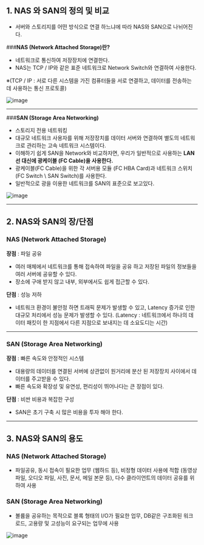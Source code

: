 ## 1. NAS 와 SAN의 정의 및 비교
- 서버와 스토리지를 어떤 방식으로 연결 하느냐에 따라 NAS와 SAN으로 나뉘어진다.

###**NAS (Network Attached Storage)란?**
- 네트워크로 통신하여 저장장치에 연결한다.
- NAS는 TCP / IP와 같은 표준 네트워크로 Network Switch와 연결하여 사용한다.

※(TCP / IP : 서로 다른 시스템을 가진 컴퓨터들을 서로 연결하고, 데이터를 전송하는 데 사용하는 통신 프로토콜) 

![image](https://github.com/user-attachments/assets/dcaa2437-07d0-4718-9504-f335fcf98e39)

---
###**SAN (Storage Area Networking)**
- 스토리지 전용 네트워킹
- 대규모 네트워크 사용자를 위해 저장장치를 데이터 서버와 연결하여 별도의 네트워크로 관리하는 고속 네트워크 시스템이다.
- 이해하기 쉽게 SAN을 Network와 비교하자면, 우리가 일반적으로 사용하는 **LAN선 대신에 광케이블 (FC Cable)을 사용한다.**
- 광케이블(FC Cable)을 위한 각 서버용 모듈 (FC HBA Card)과 네트워크 스위치 (FC Switch \ SAN Switch)를 사용한다.
- 일반적으로 광을 이용한 네트워크를 SAN의 표준으로 보고있다.

![image](https://github.com/user-attachments/assets/e90352ba-674e-471c-9801-6a58bd60ac64)

---
## 2. NAS와 SAN의 장/단점
### NAS (Network Attached Storage)
**장점** : 파일 공유
- 여러 매체에서 네트워크를 통해 접속하여 파일을 공유 하고 저장된 파일의 정보들을 여러 서버에 공유할 수 있다.
- 장소에 구애 받지 않고 내부, 외부에서도 쉽게 접근할 수 있다.

**단점** : 성능 저하 
- 네트워크 환경이 불안정 하면 트래픽 문제가 발생할 수 있고, Latency 증가로 인한 대규모 처리에서 성능 문제가 발생할 수 있다.
(Latency : 네트워크에서 하나의 데이터 패킷이 한 지점에서 다른 지점으로 보내지는 데 소요도디는 시간)

---
### SAN (Storage Area Networking)
**장점** : 빠른 속도와 안정적인 시스템 
- 대용량의 데이터를 연결된 서버에 상관없이 원거리에 분산 된 저장장치 사이에서 데이터를 주고받을 수 있다.
- 빠른 속도와 확장성 및 유연성, 편리성이 뛰어나다는 큰 장점이 있다.

**단점** : 비싼 비용과 복잡한 구성
- SAN은 초기 구축 시 많은 비용을 투자 해야 한다.

---
## 3. NAS와 SAN의 용도
### NAS (Network Attached Storage)
- 파일공유, 동시 접속이 필요한 업무 (웹하드 등), 비정형 데이터 사용에 적합 (동영상 파일, 오디오 파일, 사진, 문서, 메일 본문 등), 다수 클라이언트의 데이터 공유를 위하여 사용 

### SAN (Storage Area Networking)
- 볼륨을 공유하는 목적으로 블록 형태의 I/O가 필요한 업무, DB같은 구조화된 워크로드, 고용량 및 고성능이 요구되는 업무에 사용
   

![image](https://github.com/user-attachments/assets/542f0b19-9e05-455d-887a-b2344b17252d)
